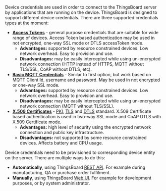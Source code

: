
Device credentials are used in order to connect to the ThingsBoard server by applications that are running on the device.
ThingsBoard is designed to support different device credentials. There are three supported credentials types at the moment:

 - [**Access Tokens**](/docs/{{docsPrefix}}user-guide/access-token/) - general purpose credentials that are suitable for wide range of devices. 
 Access Token based authentication may be used in not encrypted, one-way SSL mode or DTLS accessToken mode.
   - **Advantages:** supported by resource constrained devices. Low network overhead. Easy to provision and use.
   - **Disadvantages:** may be easily intercepted while using un-encrypted network connection (HTTP instead of HTTPS, MQTT without TLS/SSL, CoAP without DTLS, etc).
 - [**Basic MQTT Credentials**](/docs/{{docsPrefix}}user-guide/basic-mqtt/) - Similar to first option, but work based on MQTT Client Id, username and password. May be used in not encrypted or one-way SSL mode.
   - **Advantages:** supported by resource constrained devices. Low network overhead. Easy to provision and use.
   - **Disadvantages:** may be easily intercepted while using un-encrypted network connection (MQTT without TLS/SSL).   
 - [**X.509 Certificates**](/docs/{{docsPrefix}}user-guide/certificates/) - [PKI](https://en.wikipedia.org/wiki/Public_key_infrastructure), [TLS](https://en.wikipedia.org/wiki/Transport_Layer_Security) and [DTLS](https://en.wikipedia.org/wiki/Datagram_Transport_Layer_Security) standard. 
 X.509 Certificate based authentication is used in two-way SSL mode and CoAP DTLS with X.509 Certificate mode.
   - **Advantages:** high level of security using the encrypted network connection and public key infrastructure.
   - **Disadvantages:** not supported by some resource constrained devices. Affects battery and CPU usage.

Device credentials need to be provisioned to corresponding device entity on the server. 
There are multiple ways to do this:

 - **Automatically**, using ThingsBoard [REST API](/docs/{{docsPrefix}}reference/rest-api/). For example during manufacturing, QA or purchase order fulfilment.
 - **Manually**, using ThingsBoard [Web UI](/docs/{{docsPrefix}}user-guide/ui/devices/#manage-device-credentials). For example for development purposes, or by system administrator.


